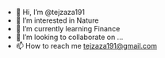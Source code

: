 - 👋 Hi, I’m @tejzaza191
- 👀 I’m interested in Nature
- 🌱 I’m currently learning Finance
- 💞️ I’m looking to collaborate on ...
- 📫 How to reach me tejzaza191@gmail.com

<!---
tejzaza191/tejzaza191 is a ✨ special ✨ repository because its `README.md` (this file) appears on your GitHub profile.
You can click the Preview link to take a look at your changes.
--->
